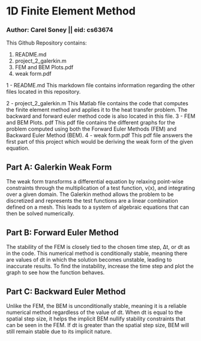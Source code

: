 # 1D Finite Element Method

### Author: Carel Soney || eid: cs63674

This Github Repository contains: 

1) README.md
2) project_2_galerkin.m
3) FEM and BEM Plots.pdf
4) weak form.pdf 

1 - README.md 
    This markdown file contains information regarding the other files located in this repository. 

2 - project_2_galerkin.m 
    This Matlab file contains the code that computes the finite element method and applies it to the heat transfer problem. The backward and forward euler method code is also located in this file. 
3 - FEM and BEM Plots. pdf
    This pdf file contains the different graphs for the problem computed using both the Forward Euler Methods (FEM) and Backward Euler Method (BEM). 
4 - weak form.pdf
    This pdf file answers the first part of this project which would be deriving the weak form of the given equation. 

## Part A: Galerkin Weak Form 

The weak form transforms a differential equation by relaxing point-wise constraints through the multiplication of a test function, v(x), and integrating over a given domain. The Galerkin method allows the problem to be discretized and represents the test functions are a linear combination defined on a mesh. This leads to a system of algebraic equations that can then be solved numerically. 

## Part B: Forward Euler Method

The stability of the FEM is closely tied to the chosen time step, Δt, or dt as in the code. This numerical method is conditionally stable, meaning there are values of dt in which the solution becomes unstable, leading to inaccurate results. To find the instability, increase the time step and plot the graph to see how the function behaves. 

## Part C: Backward Euler Method 

Unlike the FEM, the BEM is unconditionally stable, meaning it is a reliable numerical method regardless of the value of dt. When dt is equal to the spatial step size, it helps the implicit BEM nullify stability constraints that can be seen in the FEM. If dt is greater than the spatial step size, BEM will still remain stable due to its implicit nature. 
